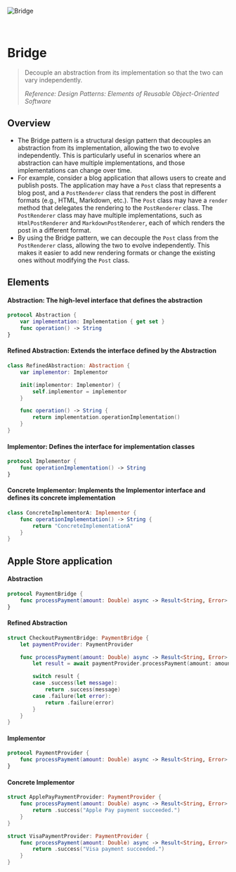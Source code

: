![Bridge](https://github.com/user-attachments/assets/8d1e0afd-4f2c-4fe5-9000-01c540b1fad3)

<br />

# Bridge

> Decouple an abstraction from its implementation so that the two can vary independently.
>
> _Reference: Design Patterns: Elements of Reusable Object-Oriented Software_

## Overview

- The Bridge pattern is a structural design pattern that decouples an abstraction from its implementation, allowing the two to evolve independently. This is particularly useful in scenarios where an abstraction can have multiple implementations, and those implementations can change over time.
- For example, consider a blog application that allows users to create and publish posts. The application may have a `Post` class that represents a blog post, and a `PostRenderer` class that renders the post in different formats (e.g., HTML, Markdown, etc.). The `Post` class may have a `render` method that delegates the rendering to the `PostRenderer` class. The `PostRenderer` class may have multiple implementations, such as `HtmlPostRenderer` and `MarkdownPostRenderer`, each of which renders the post in a different format.
- By using the Bridge pattern, we can decouple the `Post` class from the `PostRenderer` class, allowing the two to evolve independently. This makes it easier to add new rendering formats or change the existing ones without modifying the `Post` class.

## Elements

#### Abstraction: The high-level interface that defines the abstraction

```swift
protocol Abstraction {
    var implementation: Implementation { get set }
    func operation() -> String
}
```

#### Refined Abstraction: Extends the interface defined by the Abstraction

```swift
class RefinedAbstraction: Abstraction {
    var implementor: Implementor

    init(implementor: Implementor) {
        self.implementor = implementor
    }

    func operation() -> String {
        return implementation.operationImplementation()
    }
}
```

#### Implementor: Defines the interface for implementation classes

```swift
protocol Implementor {
    func operationImplementation() -> String
}
```

#### Concrete Implementor: Implements the Implementor interface and defines its concrete implementation

```swift
class ConcreteImplementorA: Implementor {
    func operationImplementation() -> String {
        return "ConcreteImplementationA"
    }
}
```

## Apple Store application

#### Abstraction

```swift
protocol PaymentBridge {
    func processPayment(amount: Double) async -> Result<String, Error>
}
```

#### Refined Abstraction

```swift
struct CheckoutPaymentBridge: PaymentBridge {
    let paymentProvider: PaymentProvider

    func processPayment(amount: Double) async -> Result<String, Error> {
        let result = await paymentProvider.processPayment(amount: amount)

        switch result {
        case .success(let message):
            return .success(message)
        case .failure(let error):
            return .failure(error)
        }
    }
}
```

#### Implementor

```swift
protocol PaymentProvider {
    func processPayment(amount: Double) async -> Result<String, Error>
}
```

#### Concrete Implementor

````swift
struct ApplePayPaymentProvider: PaymentProvider {
    func processPayment(amount: Double) async -> Result<String, Error> {
        return .success("Apple Pay payment succeeded.")
    }
}

struct VisaPaymentProvider: PaymentProvider {
    func processPayment(amount: Double) async -> Result<String, Error> {
        return .success("Visa payment succeeded.")
    }
}
````
